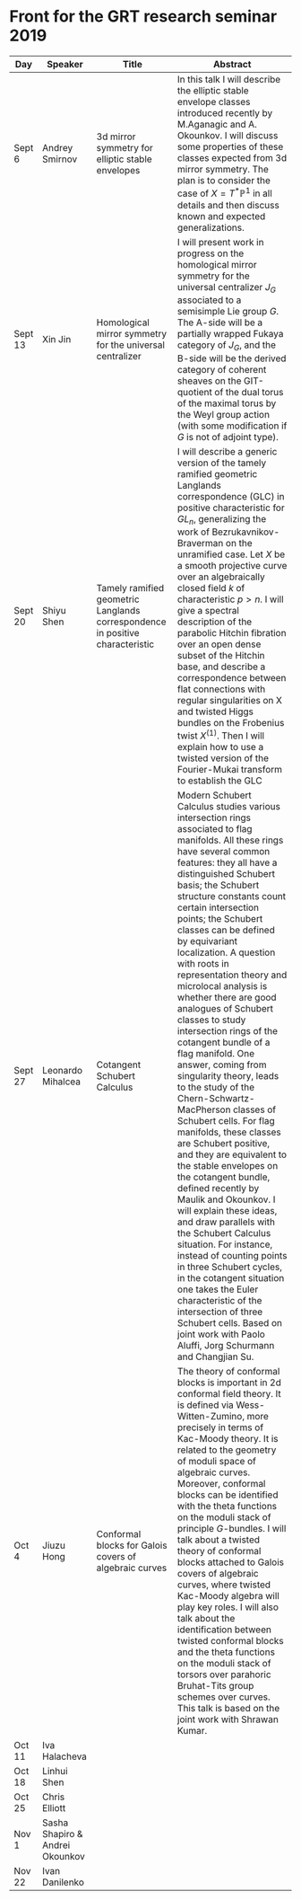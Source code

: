 Front for the GRT research seminar 2019
=======================================

|Day| Speaker|Title|Abstract|
|---|---|---|---|
|Sept 6| Andrey Smirnov | 3d mirror symmetry for elliptic stable envelopes|In this talk I will describe the elliptic stable envelope classes introduced recently by M.Aganagic and A. Okounkov. I will discuss some properties of these classes expected from 3d mirror symmetry. The plan is to consider the case of $X=T^*\mathbb P^1$ in all details and then discuss known and expected generalizations.|
|Sept 13 | Xin Jin | Homological mirror symmetry for the universal centralizer | I will present work in progress on the homological mirror symmetry for the universal centralizer $J_G$ associated to a semisimple Lie group $G$. The A-side will be a partially wrapped Fukaya category of $J_G$, and the B-side will be the derived category of coherent sheaves on the GIT-quotient of the dual torus of the maximal torus by the Weyl group action (with some modification if $G$ is not of adjoint type).|
|Sept 20 | Shiyu Shen | Tamely ramified geometric Langlands correspondence in positive characteristic| I will describe a generic version of the tamely ramified geometric Langlands correspondence (GLC) in positive characteristic for $GL_n$, generalizing the work of Bezrukavnikov-Braverman on the unramified case. Let $X$ be a smooth projective curve over an algebraically closed field $k$ of characteristic $p>n$. I will give a spectral description of the parabolic Hitchin fibration over an open dense subset of the Hitchin base, and describe a correspondence between flat connections with regular singularities on X and twisted Higgs bundles on the Frobenius twist $X^{(1)}$. Then I will explain how to use a twisted version of the Fourier-Mukai transform to establish the GLC |
|Sept 27 | Leonardo Mihalcea | Cotangent Schubert Calculus | Modern Schubert Calculus studies various intersection rings associated to flag manifolds. All these rings have several common features: they all have a distinguished Schubert basis; the Schubert structure constants count certain intersection points; the Schubert classes can be defined by equivariant localization. A question with roots in representation theory and microlocal analysis is whether there are good analogues of Schubert classes to study intersection rings of the cotangent bundle of a flag manifold. One answer, coming from singularity theory, leads to the study of the Chern-Schwartz-MacPherson classes of Schubert cells. For flag manifolds, these classes are Schubert positive, and they are equivalent to the stable envelopes on the cotangent bundle, defined recently by Maulik and Okounkov. I will explain these ideas, and draw parallels with the Schubert Calculus situation. For instance, instead of counting points in three Schubert cycles, in the cotangent situation one takes the Euler characteristic of the intersection of three Schubert cells. Based on joint work with Paolo Aluffi, Jorg Schurmann and Changjian Su. |
| Oct 4 | Jiuzu Hong |Conformal blocks for Galois covers of algebraic curves | The theory of conformal blocks is important in 2d conformal field theory. It is defined via Wess-Witten-Zumino, more precisely in terms of Kac-Moody theory. It is related to the geometry of moduli space of algebraic curves. Moreover, conformal blocks can be identified with the theta functions on the moduli stack of principle $G$-bundles. I will talk about a twisted theory of conformal blocks attached to Galois covers of algebraic curves, where twisted Kac-Moody algebra will play key roles. I will also talk about the identification between twisted conformal blocks and the theta functions on the moduli stack of torsors over parahoric Bruhat-Tits group schemes over curves. This talk is based on the joint work with Shrawan Kumar. | 
| Oct 11 | Iva Halacheva | | 
| Oct 18 | Linhui Shen | | 
| Oct 25 | Chris Elliott | | 
| Nov 1 | Sasha Shapiro & Andrei Okounkov | |
| Nov 22 | Ivan Danilenko | | | 